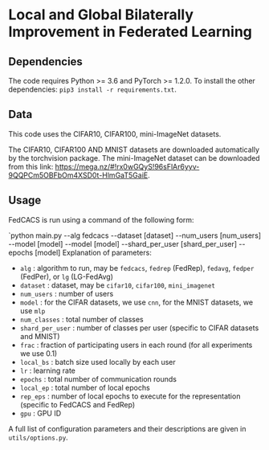 # Local and Global Bilaterally Improvement in Federated Learning


## Dependencies

The code requires Python >= 3.6 and PyTorch >= 1.2.0. To install the other dependencies: `pip3 install -r requirements.txt`.

## Data

This code uses the CIFAR10, CIFAR100, mini-ImageNet datasets.

The CIFAR10, CIFAR100 AND MNIST datasets are downloaded automatically by the torchvision package. 
The mini-ImageNet dataset can be downloaded from this link: https://mega.nz/#!rx0wGQyS!96sFlAr6yyv-9QQPCm5OBFbOm4XSD0t-HlmGaT5GaiE.


## Usage

FedCACS is run using a command of the following form:

`python main.py --alg fedcacs --dataset [dataset] --num_users [num_users] --model [model] --model [model] --shard_per_user [shard_per_user] --epochs [model]
Explanation of parameters:

- `alg` : algorithm to run, may be `fedcacs`, `fedrep` (FedRep), `fedavg`, `fedper` (FedPer), or `lg` (LG-FedAvg)
- `dataset` : dataset, may be `cifar10`, `cifar100`, `mini_imagenet`
- `num_users` : number of users
- `model` : for the CIFAR datasets, we use `cnn`, for the MNIST datasets, we use `mlp`
- `num_classes` : total number of classes
- `shard_per_user` : number of classes per user (specific to CIFAR datasets and MNIST)
- `frac` : fraction of participating users in each round (for all experiments we use 0.1)
- `local_bs` : batch size used locally by each user
- `lr` : learning rate
- `epochs` : total number of communication rounds
- `local_ep` : total number of local epochs
- `rep_eps` : number of local epochs to execute for the representation (specific to FedCACS and FedRep)
- `gpu` : GPU ID

A full list of configuration parameters and their descriptions are given in `utils/options.py`.

